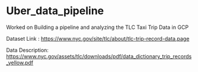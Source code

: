 # Uber_data_pipeline
Worked on Building a pipeline and analyzing the TLC Taxi Trip Data in GCP

Dataset Link : https://www.nyc.gov/site/tlc/about/tlc-trip-record-data.page

Data Description: https://www.nyc.gov/assets/tlc/downloads/pdf/data_dictionary_trip_records_yellow.pdf
